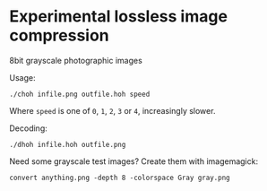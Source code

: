 # Experimental lossless image compression

8bit grayscale photographic images

Usage:

```
./choh infile.png outfile.hoh speed
```

Where ``speed`` is one of ``0``, ``1``, ``2``, ``3`` or ``4``, increasingly slower.

Decoding:
```
./dhoh infile.hoh outfile.png
```

Need some grayscale test images? Create them with imagemagick:
```
convert anything.png -depth 8 -colorspace Gray gray.png
```
